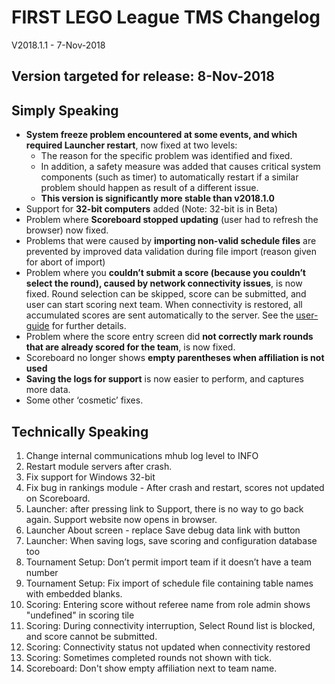 # FIRST LEGO League TMS Changelog

V2018.1.1 - 7-Nov-2018

## Version targeted for release: 8-Nov-2018

## Simply Speaking

- **System freeze problem encountered at some events, and which required Launcher restart**, now fixed at two levels:
  - The reason for the specific problem was identified and fixed.
  - In addition, a safety measure was added that causes critical system components (such as timer) to automatically restart if a similar problem should happen as result of a different issue.
  - **This version is significantly more stable than v2018.1.0**
- Support for **32-bit computers** added (Note: 32-bit is in Beta)
- Problem where **Scoreboard stopped updating** (user had to refresh the browser) now fixed.
- Problems that were caused by **importing non-valid schedule files** are prevented by improved data validation during file import (reason given for abort of import)
- Problem where you **couldn’t submit a score (because you couldn’t select the round), caused by network connectivity issues**, is now fixed. Round selection can be skipped, score can be submitted, and user can start scoring next team. When connectivity is restored, all accumulated scores are sent automatically to the server. See the [user-guide](https://github.com/FirstLegoLeague/Launcher/blob/user-guide/docs/userguide.md#bad-scores) for further details.
- Problem where the score entry screen did **not correctly mark rounds that are already scored for the team**, is now fixed.
- Scoreboard no longer shows **empty parentheses when affiliation is not used**
- **Saving the logs for support** is now easier to perform, and captures more data.
- Some other ‘cosmetic’ fixes.

## Technically Speaking

1. Change internal communications mhub log level to INFO
1. Restart module servers after crash.
1. Fix support for Windows 32-bit
1. Fix bug in rankings module - After crash and restart, scores not updated on Scoreboard.
1. Launcher: after pressing link to Support, there is no way to go back again. Support website now opens in browser.
1. Launcher About screen - replace Save debug data link with button
1. Launcher: When saving logs, save scoring and configuration database too
1. Tournament Setup: Don’t permit import team if it doesn’t have a team number
1. Tournament Setup: Fix import of schedule file containing table names with embedded blanks.
1. Scoring: Entering score without referee name from role admin shows "undefined" in scoring tile
1. Scoring: During connectivity interruption, Select Round list is blocked, and score cannot be submitted.
1. Scoring: Connectivity status not updated when connectivity restored
1. Scoring: Sometimes completed rounds not shown with tick.
1. Scoreboard: Don't show empty affiliation next to team name.
